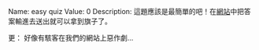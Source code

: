 Name: easy quiz
Value: 0
Description: 這題應該是最簡單的吧！在[網站](https://www.csie.ntu.edu.tw/~b06902097/ctf/quiz/)中把答案輸進去送出就可以拿到旗子了。

更：
好像有駭客在我們的網站上惡作劇...
